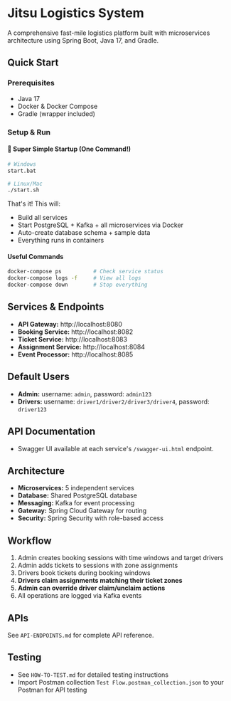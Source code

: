 # Jitsu Logistics System

A comprehensive fast-mile logistics platform built with microservices architecture using Spring Boot, Java 17, and Gradle.

## Quick Start

### Prerequisites
- Java 17
- Docker & Docker Compose
- Gradle (wrapper included)

### Setup & Run

#### 🚀 Super Simple Startup (One Command!)
```bash
# Windows
start.bat

# Linux/Mac  
./start.sh
```

That's it! This will:
- Build all services
- Start PostgreSQL + Kafka + all microservices via Docker  
- Auto-create database schema + sample data
- Everything runs in containers

#### Useful Commands
```bash
docker-compose ps          # Check service status
docker-compose logs -f     # View all logs  
docker-compose down        # Stop everything
```

## Services & Endpoints

- **API Gateway:** http://localhost:8080
- **Booking Service:** http://localhost:8082
- **Ticket Service:** http://localhost:8083
- **Assignment Service:** http://localhost:8084
- **Event Processor:** http://localhost:8085

## Default Users

- **Admin:** username: `admin`, password: `admin123`
- **Drivers:** username: `driver1/driver2/driver3/driver4`, password: `driver123`

## API Documentation

- Swagger UI available at each service's `/swagger-ui.html` endpoint.

## Architecture

- **Microservices:** 5 independent services
- **Database:** Shared PostgreSQL database
- **Messaging:** Kafka for event processing
- **Gateway:** Spring Cloud Gateway for routing
- **Security:** Spring Security with role-based access

## Workflow

1. Admin creates booking sessions with time windows and target drivers
2. Admin adds tickets to sessions with zone assignments  
3. Drivers book tickets during booking windows
4. **Drivers claim assignments matching their ticket zones**
5. **Admin can override driver claim/unclaim actions**
6. All operations are logged via Kafka events

## APIs

See `API-ENDPOINTS.md` for complete API reference.

## Testing

- See `HOW-TO-TEST.md` for detailed testing instructions
- Import Postman collection `Test Flow.postman_collection.json` to your Postman for API testing